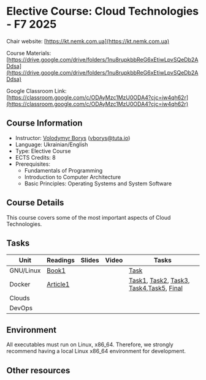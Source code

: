 # Elective Course: Cloud Technologies - F7 2025

Chair website: [https://kt.nemk.com.ua](https://kt.nemk.com.ua)

Course Materials: [https://drive.google.com/drive/folders/1nu8rupkbbReG6xEtiwLpvSQeDb2ADdsa](https://drive.google.com/drive/folders/1nu8rupkbbReG6xEtiwLpvSQeDb2ADdsa)

Google Classroom Link: [https://classroom.google.com/c/ODAyMzc1MzU0ODA4?cjc=iw4qh62r](https://classroom.google.com/c/ODAyMzc1MzU0ODA4?cjc=iw4qh62r)


## Course Information

* Instructor: [Volodymyr Borys](https://vborys.gitlab.io) ([vborys@tuta.io](mailto:vborys@tuta.io))
* Language: Ukrainian/English
* Type: Elective Course
* ECTS Credits: 8
* Prerequisites:
    - Fundamentals of Programming
    - Introduction to Computer Architecture
    - Basic Principles: Operating Systems and System Software

## Course Details
This course covers some of the most important aspects of Cloud Technologies.

## Tasks

| Unit    | Readings | Slides| Video  | Tasks                |
|---------|----------|-------|--------|----------------------|
|GNU/Linux|[Book1](https://linuxguide.rozh2sch.org.ua/)         |       |        |[Task](linux/task.md) |
|Docker   |[Article1](docker/README.md)|       |        |[Task1](docker/task1_basics.md), [Task2](docker/task2_dockerfile.md), [Task3](docker/task3_storage.md), [Task4](docker/task4_networking.md),[Task5](docker/task5_docker-compose.md), [Final](docker/final_tasks.md)|
|Clouds   |          |       |        |                      |
|DevOps   |          |       |        |                      |   

## Environment
All executables must run on Linux, x86_64. Therefore, we strongly recommend having a local Linux x86_64 environment for development. 


## Other resources

